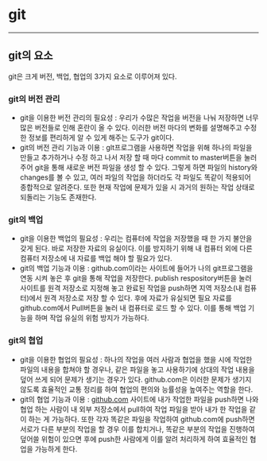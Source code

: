 # git

---

## git의 요소

git은 크게 버전, 백업, 협업의 3가지 요소로 이루어져 있다.

### git의 버전 관리

- git을 이용한 버전 관리의 필요성 : 우리가 수많은 작업을 버전을 나눠 저장하면 너무 많은 버전들로 인해 혼란이 올 수 있다. 이러한 버전 마다의 변화를 설명해주고 수정한 정보를 편리하게 알 수 있게 해주는 도구가  git이다.
- git의 버전 관리 기능과 이용 : glt프로그램을 사용하면 작업을 위해 하나의 파일을 만들고 추가하거나 수정 하고 나서 저장 할 때 마다 commit to master버튼을 눌러주어 git을 통해 새로운 버전 파일을 생성 할 수 있다. 그렇게 하면 파일의 history와 changes를 볼 수 있고, 여러 파일의 작업을 하더라도 각 파일도 똑같이 적용되어 종합적으로 알려준다. 또한 현재 작업에 문제가 있을 시 과거의 원하는 작업 상태로 되돌리는 기능도 존재한다.

### git의 백업

- git을 이용한 백업의 필요성 : 우리는 컴퓨터에 작업을 저장했을 때 한 가지 불안을 갖게 된다. 바로 저장한 자료의 유실이다. 이를 방지하기 위해 내 컴퓨터 외에 다른 컴퓨터 저장소에 내 자료를  백업 해야 할 필요가 있다.
- git의 백업 기능과 이용 :  github.com이라는 사이트에 들어가 나의 git프로그램을 연동 시켜 놓은 후 git을 통해 작업을 저장한다. publish respository버튼을 눌러 사이트를 원격 저장소로 지정해 놓고 완료된 작업을 push하면 지역 저장소(내 컴퓨터)에서 원격 저장소로 저장 할 수 있다. 후에 자료가 유실되면 필요 자료를 github.com에서 Pull버튼을 눌러 내 컴퓨터로 로드 할 수 있다.  이를 통해 백업 기능을 하며 작업 유실의 위험 방지가 가능하다.

### git의 협업

- git을 이용한 협업의 필요성 : 하나의 작업을 여러 사람과 협업을 했을 시에 작업한 파일의 내용을 합쳐야 할 경우나, 같은 파일을 놓고 사용하기에 상대의 작업 내용을 덮어 쓰게 되어 문제가 생기는 경우가 있다.  github.com은 이러한 문제가 생기지 않도록 효율적인 교통 정리를 하여 협업의 편의와 능률성을 높여주는 역할을 한다.
- git의 협업 기능과 이용 : [github.com](http://github.com) 사이트에 내가 작업한 파일을 push하면 나와 협업 하는 사람이 내 외부 저장소에서 pull하여 작업 파일을 받아 내가 한 작업을 같이 하는 게 가능하다. 또한 각자 똑같은 파일을 작업하여 github.com에 push하면 서로가 다른 부분의 작업을 할 경우 이를 합치거나, 똑같은 부분의 작업을 진행하여 덮어쓸 위험이 있으면 후에 push한 사람에게 이를 알려 처리하게 하여 효율적인 협업을 가능하게 한다.